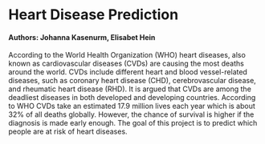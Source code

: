 # Heart Disease Prediction
#### Authors: Johanna Kasenurm, Elisabet Hein

According to the World Health Organization (WHO) heart diseases, also known as cardiovascular diseases (CVDs) are causing the most deaths around the world. CVDs include different heart and blood vessel-related diseases, such as coronary heart disease (CHD), cerebrovascular disease, and rheumatic heart disease (RHD). It is argued that CVDs are among the deadliest diseases in both developed and developing countries. According to WHO CVDs take an estimated 17.9 million lives each year which is about 32% of all deaths globally. However, the chance of survival is higher if the diagnosis is made early enough. The goal of this project is to predict which people are at risk of heart diseases.

